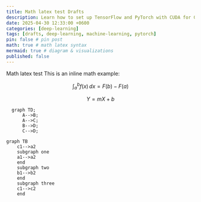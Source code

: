 ```yaml
---
title: Math latex test Drafts
description: Learn how to set up TensorFlow and PyTorch with CUDA for GPU-accelerated machine learning and deep learning on your system.
date: 2025-04-30 12:33:00 +0600
categories: [deep-learning]
tags: [drafts, deep-learning, machine-learning, pytorch]
pin: false # pin post
math: true # math latex syntax
mermaid: true # diagram & visualizations
published: false
---
```


Math latex test
This is an inline math example: 

$$
\int_{a}^{b} f(x)\,dx = F(b) - F(a)
$$


$$
Y = mX + b
$$


```mermaid
  graph TD;
      A-->B;
      A-->C;
      B-->D;
      C-->D;
```

```mermaid
graph TB
    c1-->a2
    subgraph one
    a1-->a2
    end
    subgraph two
    b1-->b2
    end
    subgraph three
    c1-->c2
    end
```
